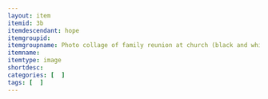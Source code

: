 ```yaml
---
layout: item
itemid: 3b
itemdescendant: hope
itemgroupid: 
itemgroupname: Photo collage of family reunion at church (black and white)
itemname: 
itemtype: image
shortdesc: 
categories: [  ]
tags: [  ]
---
```







